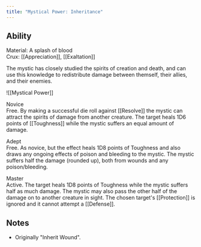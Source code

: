 ```yaml
---
title: "Mystical Power: Inheritance"
---
```

## Ability
Material: A splash of blood<br>Crux: [[Appreciation]], [[Exaltation]]

The mystic has closely studied the spirits of creation and death, and can use this knowledge to redistribute damage between themself, their allies, and their enemies.

![[Mystical Power]]

Novice<br>Free. By making a successful die roll against [[Resolve]] the mystic can attract the spirits of damage from another creature. The target heals 1D6 points of [[Toughness]] while the mystic suffers an equal amount of damage.

Adept<br>Free. As novice, but the effect heals 1D8 points of Toughness and also draws any ongoing effects of poison and bleeding to the mystic. The mystic suffers half the damage (rounded up), both from wounds and any poison/bleeding.

Master<br>Active. The target heals 1D8 points of Toughness while the mystic suffers half as much damage. The mystic may also pass the other half of the damage on to another creature in sight. The chosen target's [[Protection]] is ignored and it cannot attempt a [[Defense]].
## Notes
* Originally "Inherit Wound".